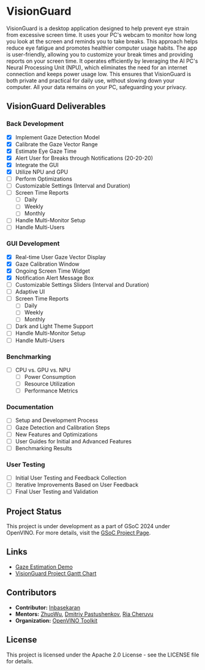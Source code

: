 # VisionGuard

VisionGuard is a desktop application designed to help prevent eye strain from excessive screen time. It uses your PC's webcam to monitor how long you look at the screen and reminds you to take breaks. This approach helps reduce eye fatigue and promotes healthier computer usage habits. The app is user-friendly, allowing you to customize your break times and providing reports on your screen time. It operates efficiently by leveraging the AI PC's Neural Processing Unit (NPU), which eliminates the need for an internet connection and keeps power usage low. This ensures that VisionGuard is both private and practical for daily use, without slowing down your computer. All your data remains on your PC, safeguarding your privacy.

## VisionGuard Deliverables

### Back Development

- [x] Implement Gaze Detection Model
- [x] Calibrate the Gaze Vector Range
- [x] Estimate Eye Gaze Time
- [x] Alert User for Breaks through Notifications (20-20-20)
- [x] Integrate the GUI
- [x] Utilize NPU and GPU
- [ ] Perform Optimizations
- [ ] Customizable Settings (Interval and Duration)
- [ ] Screen Time Reports
  - [ ] Daily
  - [ ] Weekly
  - [ ] Monthly
- [ ] Handle Multi-Monitor Setup
- [ ] Handle Multi-Users

### GUI Development

- [x] Real-time User Gaze Vector Display
- [x] Gaze Calibration Window
- [x] Ongoing Screen Time Widget
- [x] Notification Alert Message Box
- [ ] Customizable Settings Sliders (Interval and Duration)
- [ ] Adaptive UI
- [ ] Screen Time Reports
  - [ ] Daily
  - [ ] Weekly
  - [ ] Monthly
- [ ] Dark and Light Theme Support
- [ ] Handle Multi-Monitor Setup
- [ ] Handle Multi-Users

### Benchmarking

- [ ] CPU vs. GPU vs. NPU
  - [ ] Power Consumption
  - [ ] Resource Utilization
  - [ ] Performance Metrics

### Documentation

- [ ] Setup and Development Process
- [ ] Gaze Detection and Calibration Steps
- [ ] New Features and Optimizations
- [ ] User Guides for Initial and Advanced Features
- [ ] Benchmarking Results

### User Testing

- [ ] Initial User Testing and Feedback Collection
- [ ] Iterative Improvements Based on User Feedback
- [ ] Final User Testing and Validation

## Project Status

This project is under development as a part of GSoC 2024 under OpenVINO. For more details, visit the [GSoC Project Page](https://summerofcode.withgoogle.com/programs/2024/projects/QUbIeRAM).

## Links

- [Gaze Estimation Demo](https://docs.openvino.ai/2024/omz_demos_gaze_estimation_demo_cpp.html)
- [VisionGuard Project Gantt Chart](https://docs.google.com/spreadsheets/d/1CfnZK7eUM7_uEG4tkpvwrrlmc7pPPsqp847bD5i0BZQ/edit?usp=sharing)

## Contributors

- **Contributor:** [Inbasekaran](https://github.com/inbasperu)
- **Mentors:** [ZhuoWu](https://github.com/zhuo-yoyowz), [Dmitriy Pastushenkov](https://github.com/DimaPastushenkov), [Ria Cheruvu](https://github.com/riacheruvu)
- **Organization:** [OpenVINO Toolkit](https://github.com/openvinotoolkit)

## License

This project is licensed under the Apache 2.0 License - see the LICENSE file for details.
